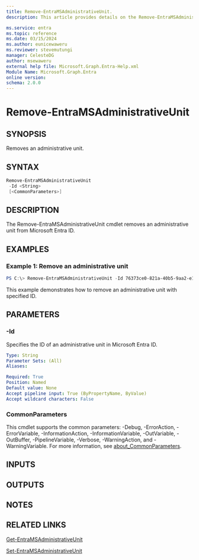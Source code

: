```yaml
---
title: Remove-EntraMSAdministrativeUnit.
description: This article provides details on the Remove-EntraMSAdministrativeUnit command.

ms.service: entra
ms.topic: reference
ms.date: 03/15/2024
ms.author: eunicewaweru
ms.reviewer: stevemutungi
manager: CelesteDG
author: msewaweru
external help file: Microsoft.Graph.Entra-Help.xml
Module Name: Microsoft.Graph.Entra
online version:
schema: 2.0.0
---
```


# Remove-EntraMSAdministrativeUnit

## SYNOPSIS
Removes an administrative unit.

## SYNTAX

```powershell
Remove-EntraMSAdministrativeUnit 
 -Id <String> 
 [<CommonParameters>]
```

## DESCRIPTION
The Remove-EntraMSAdministrativeUnit cmdlet removes an administrative unit from Microsoft Entra ID.

## EXAMPLES

### Example 1: Remove an administrative unit
```powershell
PS C:\> Remove-EntraMSAdministrativeUnit -Id 76373ce0-821a-40b5-9aa2-e108e318f62e

```

This example demonstrates how to remove an administrative unit with specified ID.

## PARAMETERS



### -Id
Specifies the ID of an administrative unit in Microsoft Entra ID.

```yaml
Type: String
Parameter Sets: (All)
Aliases:

Required: True
Position: Named
Default value: None
Accept pipeline input: True (ByPropertyName, ByValue)
Accept wildcard characters: False
```

### CommonParameters
This cmdlet supports the common parameters: -Debug, -ErrorAction, -ErrorVariable, -InformationAction, -InformationVariable, -OutVariable, -OutBuffer, -PipelineVariable, -Verbose, -WarningAction, and -WarningVariable. For more information, see [about_CommonParameters](https://go.microsoft.com/fwlink/?LinkID=113216).

## INPUTS

## OUTPUTS

## NOTES

## RELATED LINKS

[Get-EntraMSAdministrativeUnit](Get-EntraMSAdministrativeUnit.md)

[Set-EntraMSAdministrativeUnit](Set-EntraMSAdministrativeUnit.md)

